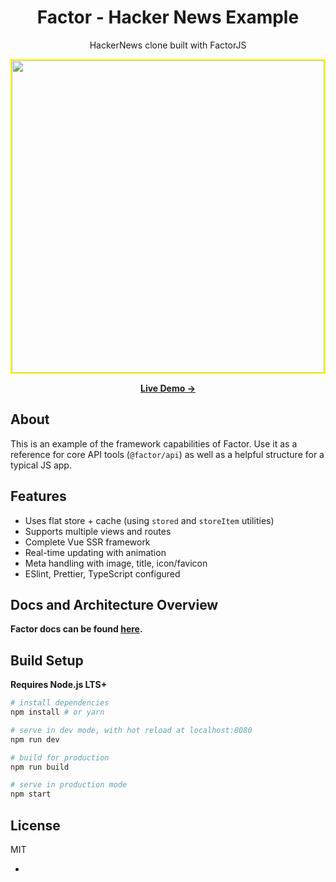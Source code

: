 <h1 align="center">Factor - Hacker News Example</h1>

<p align="center">
HackerNews clone built with FactorJS
</p>

<p align="center">
  <a href="https://factor-hn.netlify.app" target="_blank">
    <img src="./screenshot-wide.jpg" width="500px" style="border: 2px solid #ff0;">
  </a>
</p>

<p align="center">
<a href="https://factor-hn.netlify.app" target="_blank"><strong>Live Demo &rarr;</strong></a>
</p>

## About

This is an example of the framework capabilities of Factor. Use it as a reference for core API tools (`@factor/api`) as well as a helpful structure for a typical JS app.

## Features

- Uses flat store + cache (using `stored` and `storeItem` utilities)
- Supports multiple views and routes
- Complete Vue SSR framework
- Real-time updating with animation
- Meta handling with image, title, icon/favicon
- ESlint, Prettier, TypeScript configured

## Docs and Architecture Overview

**Factor docs can be found [here](https://www.factor.so).**

## Build Setup

**Requires Node.js LTS+**

```bash
# install dependencies
npm install # or yarn

# serve in dev mode, with hot reload at localhost:8080
npm run dev

# build for production
npm run build

# serve in production mode
npm start
```

## License

MIT


-

